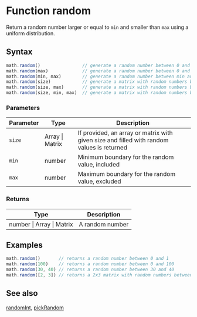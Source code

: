 <!-- Note: This file is automatically generated from source code comments. Changes made in this file will be overridden. -->

# Function random

Return a random number larger or equal to `min` and smaller than `max`
using a uniform distribution.


## Syntax

```js
math.random()                // generate a random number between 0 and 1
math.random(max)             // generate a random number between 0 and max
math.random(min, max)        // generate a random number between min and max
math.random(size)            // generate a matrix with random numbers between 0 and 1
math.random(size, max)       // generate a matrix with random numbers between 0 and max
math.random(size, min, max)  // generate a matrix with random numbers between min and max
```

### Parameters

Parameter | Type | Description
--------- | ---- | -----------
`size` | Array &#124; Matrix | If provided, an array or matrix with given size and filled with random values is returned
`min` | number | Minimum boundary for the random value, included
`max` | number | Maximum boundary for the random value, excluded

### Returns

Type | Description
---- | -----------
number &#124; Array &#124; Matrix | A random number


## Examples

```js
math.random()       // returns a random number between 0 and 1
math.random(100)    // returns a random number between 0 and 100
math.random(30, 40) // returns a random number between 30 and 40
math.random([2, 3]) // returns a 2x3 matrix with random numbers between 0 and 1
```


## See also

[randomInt](randomInt.md),
[pickRandom](pickRandom.md)
